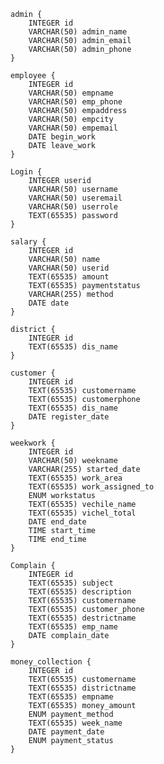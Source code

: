 
	
	
	
	admin {
		INTEGER id
		VARCHAR(50) admin_name
		VARCHAR(50) admin_email
		VARCHAR(50) admin_phone
	}

	employee {
		INTEGER id
		VARCHAR(50) empname
		VARCHAR(50) emp_phone
		VARCHAR(50) empaddress
		VARCHAR(50) empcity
		VARCHAR(50) empemail
		DATE begin_work
		DATE leave_work
	}

	Login {
		INTEGER userid
		VARCHAR(50) username
		VARCHAR(50) useremail
		VARCHAR(50) userrole
		TEXT(65535) password
	}

	salary {
		INTEGER id
		VARCHAR(50) name
		VARCHAR(50) userid
		TEXT(65535) amount
		TEXT(65535) paymentstatus
		VARCHAR(255) method
		DATE date
	}

	district {
		INTEGER id
		TEXT(65535) dis_name
	}

	customer {
		INTEGER id
		TEXT(65535) customername
		TEXT(65535) customerphone
		TEXT(65535) dis_name
		DATE register_date
	}

	weekwork {
		INTEGER id
		VARCHAR(50) weekname
		VARCHAR(255) started_date
		TEXT(65535) work_area
		TEXT(65535) work_assigned_to
		ENUM workstatus
		TEXT(65535) vechile_name
		TEXT(65535) vichel_total
		DATE end_date
		TIME start_time
		TIME end_time
	}

	Complain {
		INTEGER id
		TEXT(65535) subject
		TEXT(65535) description
		TEXT(65535) customername
		TEXT(65535) customer_phone
		TEXT(65535) destrictname
		TEXT(65535) emp_name
		DATE complain_date
	}

	money_collection {
		INTEGER id
		TEXT(65535) customername
		TEXT(65535) districtname
		TEXT(65535) empname
		TEXT(65535) money_amount
		ENUM payment_method
		TEXT(65535) week_name
		DATE payment_date
		ENUM payment_status
	}